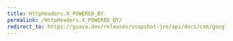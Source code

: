 ```yaml
---
title: HttpHeaders.X_POWERED_BY
permalink: /HttpHeaders.X_POWERED_BY/
redirect_to: https://guava.dev/releases/snapshot-jre/api/docs/com/google/common/net/HttpHeaders.html#X_POWERED_BY
---
```

